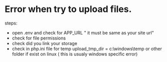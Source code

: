 # Error when try to upload files.

steps:
- open .env and check for APP_URL  " it must be same as your site url"
- check for file permissions 
- check did you link your storage 
- check in php.ini file for temp upload_tmp_dir = c:\windows\temp or other folder if exist on linux ( this is usualy windows specific error)